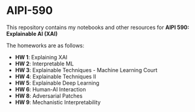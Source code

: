 # AIPI-590

This repository contains my notebooks and other resources for **AIPI 590: Explainable AI (XAI)**

The homeworks are as follows:

- **HW 1**: Explaining XAI
- **HW 2**: Interpretable ML
- **HW 3**: Explainable Techniques - Machine Learning Court
- **HW 4**: Explainable Techniques II
- **HW 5**: Explainable Deep Learning
- **HW 6**: Human-AI Interaction
- **HW 8**: Adversarial Patches
- **HW 9**: Mechanistic Interpretability
